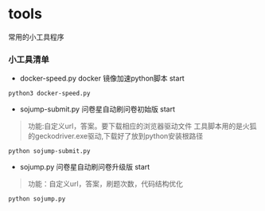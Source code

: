 # tools
常用的小工具程序

### 小工具清单

- docker-speed.py  docker 镜像加速python脚本 start

```
python3 docker-speed.py
```

- sojump-submit.py 问卷星自动刷问卷初始版 start

> 功能:自定义url，答案。要下载相应的浏览器驱动文件 工具脚本用的是火狐的geckodriver.exe驱动,下载好了放到python安装根路径

```
python sojump-submit.py
```

- sojump.py 问卷星自动刷问卷升级版 start

> 功能：自定义url，答案，刷题次数，代码结构优化

```
python sojump.py
```